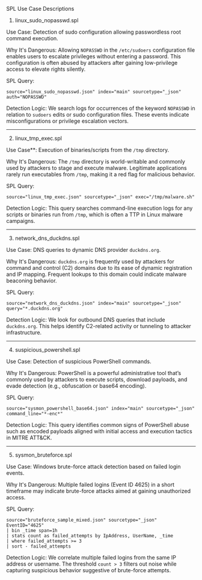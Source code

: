 SPL Use Case Descriptions

1. linux_sudo_nopasswd.spl

Use Case: Detection of sudo configuration allowing passwordless root command execution.

Why It's Dangerous:
Allowing `NOPASSWD` in the `/etc/sudoers` configuration file enables users to escalate privileges without entering a password. This configuration is often abused by attackers after gaining low-privilege access to elevate rights silently.

SPL Query:
```spl
source="linux_sudo_nopasswd.json" index="main" sourcetype="_json" auth="NOPASSWD"
```

Detection Logic:
We search logs for occurrences of the keyword `NOPASSWD` in relation to `sudoers` edits or sudo configuration files. These events indicate misconfigurations or privilege escalation vectors.

---

2. linux_tmp_exec.spl

Use Case**: Execution of binaries/scripts from the `/tmp` directory.

Why It's Dangerous:
The `/tmp` directory is world-writable and commonly used by attackers to stage and execute malware. Legitimate applications rarely run executables from `/tmp`, making it a red flag for malicious behavior.

SPL Query:
```spl
source="linux_tmp_exec.json" sourcetype="_json" exec="/tmp/malware.sh"
```

Detection Logic:
This query searches command-line execution logs for any scripts or binaries run from `/tmp`, which is often a TTP in Linux malware campaigns.

---

3. network_dns_duckdns.spl

Use Case: DNS queries to dynamic DNS provider `duckdns.org`.

Why It's Dangerous:
`duckdns.org` is frequently used by attackers for command and control (C2) domains due to its ease of dynamic registration and IP mapping. Frequent lookups to this domain could indicate malware beaconing behavior.

SPL Query:
```spl
source="network_dns_duckdns.json" index="main" sourcetype="_json" query="*.duckdns.org"
```

Detection Logic:
We look for outbound DNS queries that include `duckdns.org`. This helps identify C2-related activity or tunneling to attacker infrastructure.

---

4. suspicious_powershell.spl

Use Case: Detection of suspicious PowerShell commands.

Why It's Dangerous:
PowerShell is a powerful administrative tool that’s commonly used by attackers to execute scripts, download payloads, and evade detection (e.g., obfuscation or base64 encoding).

SPL Query:
```spl
source="sysmon_powershell_base64.json" index="main" sourcetype="_json" command_line="*-enc*"
```

Detection Logic:
This query identifies common signs of PowerShell abuse such as encoded payloads aligned with initial access and execution tactics in MITRE ATT&CK.

---

5. sysmon_bruteforce.spl

Use Case: Windows brute-force attack detection based on failed login events.

Why It's Dangerous:
Multiple failed logins (Event ID 4625) in a short timeframe may indicate brute-force attacks aimed at gaining unauthorized access.

SPL Query:
```spl
source="bruteforce_sample_mixed.json" sourcetype="_json" EventID="4625"
| bin _time span=1h
| stats count as failed_attempts by IpAddress, UserName, _time
| where failed_attempts >= 3
| sort - failed_attempts
```

Detection Logic:
We correlate multiple failed logins from the same IP address or username. The threshold `count > 3` filters out noise while capturing suspicious behavior suggestive of brute-force attempts.

